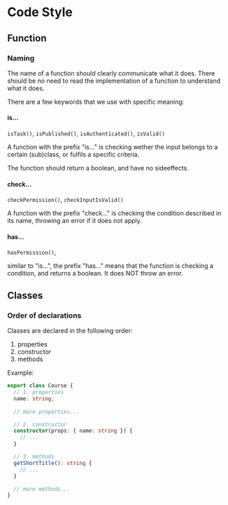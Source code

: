 # Code Style

## Function

### Naming

The name of a function should clearly communicate what it does. There should be no need to read the implementation of a function to understand what it does.

There are a few keywords that we use with specific meaning:

#### is...

`isTask()`, `isPublished()`, `isAuthenticated()`, `isValid()`

A function with the prefix "is..." is checking wether the input belongs to a certain (sub)class, or fulfils a specific criteria.

The function should return a boolean, and have no sideeffects.

#### check...

`checkPermission()`, `checkInputIsValid()`

A function with the prefix "check..." is checking the condition described in its name, throwing an error if it does not apply.

#### has...

`hasPermission()`,

similar to "is...", the prefix "has..." means that the function is checking a condition, and returns a boolean. It does NOT throw an error.

## Classes

### Order of declarations

Classes are declared in the following order:
1. properties
2. constructor
3. methods

Example:
```Typescript
export class Course {
  // 1. properties
  name: string;
  
  // more properties...

  // 2. constructor
  constructor(props: { name: string }) {
    // ...
  }

  // 3. methods
  getShortTitle(): string {
    // ...
  }

  // more methods...
}
```
